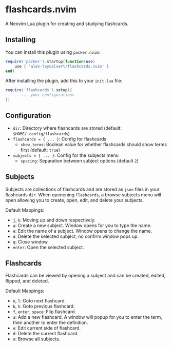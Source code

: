 # flashcards.nvim

A Neovim Lua plugin for creating and studying flashcards.

## Installing

You can install this plugin using `packer.nvim`:

```lua
require('packer').startup(function(use)
    use { 'alex-laycalvert/flashcards.nvim' }
end)
```

After installing the plugin, add this to your `init.lua` file:

```lua
require('flashcards').setup({
    -- ... your configurations
})
```

## Configuration

- `dir`: Directory where flashcards are stored (default: `$HOME/.config/flashcards`)
- `flashcards = { ... }`: Config for flashcards
  - `show_terms`: Boolean value for whether flashcards should show terms first (default: `true`)
- `subjects = { ... }`: Config for the subjects menu
  - `spacing`: Separation between subject options (default `2`)

## Subjects

Subjects are collections of flashcards and are stored as `json` files in your
flashcards `dir`. When openening `Flashcards`, a browse subjects menu will open
allowing you to create, open, edit, and delete your subjects.

Default Mappings:
- `j`, `k`: Moving up and down respectively.
- `a`: Create a new subject. Window opens for you to type the name.
- `e`: Edit the name of a subject. Window opens to change the name.
- `d`: Delete the selected subject, no confirm window pops up.
- `q`: Close window.
- `enter`: Open the selected subject.

## Flashcards

Flashcards can be viewed by opening a subject and can be
created, edited, flipped, and deleted.

Default Mappings:
- `n`, `l`: Goto next flashcard.
- `b`, `h`: Goto previous flashcard.
- `f`, `enter`, `space`: Flip flashcard.
- `a`: Add a new flashcard. A window will popup for you to enter the term, then
       another to enter the definition.
- `e`: Edit current side of flashcard.
- `d`: Delete the current flashcard.
- `o`: Browse all subjects.
